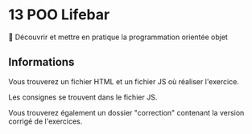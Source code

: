 # 13 POO Lifebar

🚀 Découvrir et mettre en pratique la programmation orientée objet

## Informations

Vous trouverez un fichier HTML et un fichier JS où réaliser l'exercice.

Les consignes se trouvent dans le fichier JS.

Vous trouverez également un dossier "correction" contenant la version corrigé de l'exercices.
